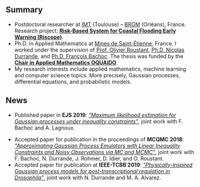 ## Summary
- Postdoctoral researcher at [IMT](https://www.google.com/url?q=https%3A%2F%2Fwww.math.univ-toulouse.fr%2F&sa=D) (Toulouse) – [BRGM](https://www.google.com/url?q=https%3A%2F%2Fwww.brgm.fr%2F&sa=D) (Orléans), France. Research project: [**Risk-Based System for Coastal Flooding Early Warning (Riscope)**](https://www.google.com/url?q=https%3A%2F%2Fperso.math.univ-toulouse.fr%2Friscope%2F&sa=D).
- Ph.D. in Applied Mathematics at [Mines de Saint-Étienne](https://www.mines-stetienne.fr/), France. I worked under the supervision of [Prof. Olivier Roustant](https://olivier-roustant.fr/), [Ph.D. Nicolas Durrande](https://sites.google.com/site/nicolasdurrandehomepage/), and [Ph.D. François Bachoc](https://www.google.com/url?q=http%3A%2F%2Fwww.math.univ-toulouse.fr%2F~fbachoc%2F&sa=D). The thesis was funded by the [**Chair in Applied Mathematics OQUAIDO**](https://www.google.com/url?q=http%3A%2F%2Fchaire-mathematiques-appliquees.emse.fr%2F&sa=D).
- My research interests include applied mathematics, machine learning and computer science topics. More precisely, Gaussian processes, differential equations, and probabilistic models.

## News
* Published paper in **EJS 2019**: [*"Maximum likelihood estimation for Gaussian processes under inequality constraints"*](https://www.google.com/url?q=https%3A%2F%2Fdoi.org%2F10.1214%2F19-EJS1587&sa=D), joint work with F. Bachoc and A. Lagnoux.
- Accepted paper for publication in the proceedings of **MCQMC 2018**: [*"Approximating Gaussian Process Emulators with Linear Inequality Constraints and Noisy Observations via MC and MCMC"*](https://www.google.com/url?q=https%3A%2F%2Farxiv.org%2Fabs%2F1901.04827&sa=D), joint work with F. Bachoc, N. Durrande, J. Rohmer, D. Idier, and O. Roustant.
- Accepted paper for publication at **IEEE-TCBB 2019**: [*"Physically-inspired Gaussian process models for post-transcriptional regulation in Drosophila"*](https://www.google.com/url?q=https%3A%2F%2Fieeexplore.ieee.org%2Fdocument%2F8723187&sa=D), joint work with N. Durrande and M. A. Alvarez.
